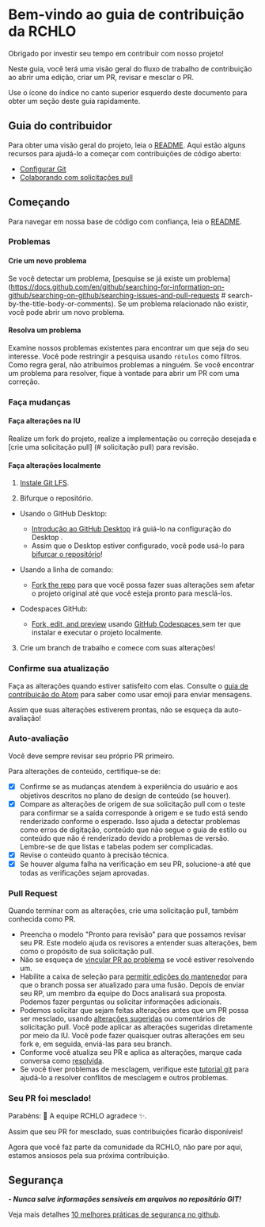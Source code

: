 # Bem-vindo ao guia de contribuição da RCHLO

Obrigado por investir seu tempo em contribuir com nosso projeto! 

Neste guia, você terá uma visão geral do fluxo de trabalho de contribuição ao abrir uma edição, criar um PR, revisar e mesclar o PR.

Use o ícone do índice no canto superior esquerdo deste documento para obter um seção deste guia rapidamente.

## Guia do contribuidor

Para obter uma visão geral do projeto, leia o [README](README.md). Aqui estão alguns recursos para ajudá-lo a começar com contribuições de código aberto:

- [Configurar Git](https://docs.github.com/en/get-started/quickstart/set-up-git)
- [Colaborando com solicitações pull](https://docs.github.com/en/github/collaborating-with-pull-requests)

## Começando

Para navegar em nossa base de código com confiança, leia o [README](README.md).

### Problemas

#### Crie um novo problema

Se você detectar um problema, [pesquise se já existe um problema](https://docs.github.com/en/github/searching-for-information-on-github/searching-on-github/searching-issues-and-pull-requests # search-by-the-title-body-or-comments). 
Se um problema relacionado não existir, você pode abrir um novo problema.

#### Resolva um problema

Examine nossos problemas existentes para encontrar um que seja do seu interesse. 
Você pode restringir a pesquisa usando `rótulos` como filtros. 
Como regra geral, não atribuímos problemas a ninguém. Se você encontrar um problema para resolver, fique à vontade para abrir um PR com uma correção.

### Faça mudanças


#### Faça alterações na IU

Realize um fork do projeto, realize a implementação ou correção desejada e [crie uma solicitação pull] (# solicitação pull) para revisão.

#### Faça alterações localmente

1. [Instale Git LFS](https://docs.github.com/en/github/managing-large-files/versioning-large-files/installing-git-large-file-storage).

2. Bifurque o repositório.
- Usando o GitHub Desktop:
  - [Introdução ao GitHub Desktop](https://docs.github.com/en/desktop/installing-and-configuring-github-desktop/getting-started-with-github-desktop) irá guiá-lo na configuração do Desktop .
  - Assim que o Desktop estiver configurado, você pode usá-lo para [bifurcar o repositório](https://docs.github.com/en/desktop/contributing-and-collaborating-using-github-desktop/cloning-and-forking-repositories-from-github-desktop)!

- Usando a linha de comando:
  - [Fork the repo](https://docs.github.com/en/github/getting-started-with-github/fork-a-repo#fork-an-example-repository) para que você possa fazer suas alterações sem afetar o projeto original até que você esteja pronto para mesclá-los.

- Codespaces GitHub:
  - [Fork, edit, and preview](https://docs.github.com/en/free-pro-team@latest/github/developing-online-with-codespaces/creating-a-codespace) usando [GitHub Codespaces ](https://github.com/features/codespaces) sem ter que instalar e executar o projeto localmente.

3. Crie um branch de trabalho e comece com suas alterações!

### Confirme sua atualização

Faça as alterações quando estiver satisfeito com elas. Consulte o [guia de contribuição do Atom](https://github.com/atom/atom/blob/master/CONTRIBUTING.md#git-commit-messages) para saber como usar emoji para enviar mensagens.

Assim que suas alterações estiverem prontas, não se esqueça da auto-avaliação!

### Auto-avaliação

Você deve sempre revisar seu próprio PR primeiro.

Para alterações de conteúdo, certifique-se de:

- [x] Confirme se as mudanças atendem à experiência do usuário e aos objetivos descritos no plano de design de conteúdo (se houver).
- [x] Compare as alterações de origem de sua solicitação pull com o teste para confirmar se a saída corresponde à origem e se tudo está sendo renderizado conforme o esperado. Isso ajuda a detectar problemas como erros de digitação, conteúdo que não segue o guia de estilo ou conteúdo que não é renderizado devido a problemas de versão. Lembre-se de que listas e tabelas podem ser complicadas.
- [x] Revise o conteúdo quanto à precisão técnica.
- [x] Se houver alguma falha na verificação em seu PR, solucione-a até que todas as verificações sejam aprovadas.

### Pull Request

Quando terminar com as alterações, crie uma solicitação pull, também conhecida como PR.
- Preencha o modelo "Pronto para revisão" para que possamos revisar seu PR. Este modelo ajuda os revisores a entender suas alterações, bem como o propósito de sua solicitação pull.
- Não se esqueça de [vincular PR ao problema](https://docs.github.com/en/issues/tracking-your-work-with-issues/linking-a-pull-request-to-an-issue ) se você estiver resolvendo um.
- Habilite a caixa de seleção para [permitir edições do mantenedor](https://docs.github.com/en/github/collaborating-with-issues-and-pull-requests/allowing-changes-to-a-pull-request-branch-created-from-a-fork) para que o branch possa ser atualizado para uma fusão.
Depois de enviar seu RP, um membro da equipe do Docs analisará sua proposta. Podemos fazer perguntas ou solicitar informações adicionais.
- Podemos solicitar que sejam feitas alterações antes que um PR possa ser mesclado, usando [alterações sugeridas](https://docs.github.com/en/github/collaborating-with-issues-and-pull-requests/incorporating-feedback-in-your-pull-request) ou comentários de solicitação pull. Você pode aplicar as alterações sugeridas diretamente por meio da IU. Você pode fazer quaisquer outras alterações em seu fork e, em seguida, enviá-las para seu branch.
- Conforme você atualiza seu PR e aplica as alterações, marque cada conversa como [resolvida](https://docs.github.com/en/github/collaborating-with-issues-and-pull-requests/commenting-on-a-pull-request#resolving-conversations).
- Se você tiver problemas de mesclagem, verifique este [tutorial git](https://lab.github.com/githubtraining/managing-merge-conflicts) para ajudá-lo a resolver conflitos de mesclagem e outros problemas.

### Seu PR foi mesclado!

Parabéns: :tada: A equipe RCHLO agradece :sparkles:. 

Assim que seu PR for mesclado, suas contribuições ficarão disponíveis!

Agora que você faz parte da comunidade da RCHLO, não pare por aqui, estamos ansiosos pela sua próxima contribuição.

## Segurança

***- Nunca salve informações sensiveis em arquivos no repositório GIT!***

Veja mais detalhes [10 melhores práticas de segurança no github](https://snyk.io/blog/ten-git-hub-security-best-practices/).
